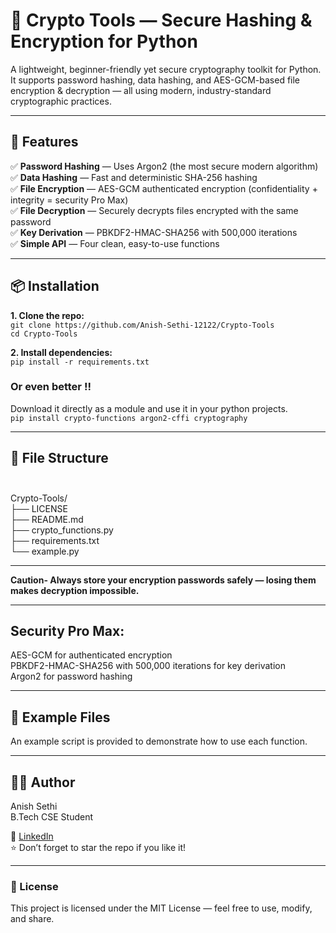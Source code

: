 # 🔐 Crypto Tools — Secure Hashing & Encryption for Python

A lightweight, beginner-friendly yet secure cryptography toolkit for Python.
It supports password hashing, data hashing, and AES-GCM-based file encryption & decryption — all using modern, industry-standard cryptographic practices.

---

## 🚀 Features

✅ **Password Hashing** — Uses Argon2 (the most secure modern algorithm) <br>
✅ **Data Hashing** — Fast and deterministic SHA-256 hashing <br>
✅ **File Encryption** — AES-GCM authenticated encryption (confidentiality + integrity = security Pro Max) <br>
✅ **File Decryption** — Securely decrypts files encrypted with the same password <br>
✅ **Key Derivation** — PBKDF2-HMAC-SHA256 with 500,000 iterations <br>
✅ **Simple API** — Four clean, easy-to-use functions <br>

---

## 📦 Installation

**1. Clone the repo:** <br>
`git clone https://github.com/Anish-Sethi-12122/Crypto-Tools` <br>
`cd Crypto-Tools`


**2. Install dependencies:** <br>
`pip install -r requirements.txt`

### Or even better !!  
Download it directly as a module and use it in your python projects.   
`pip install crypto-functions argon2-cffi cryptography`  

---

## 📁 File Structure <br> <br>
Crypto-Tools/  
├── LICENSE  
├── README.md  
├── crypto_functions.py  
├── requirements.txt  
└── example.py  

---

**Caution- Always store your encryption passwords safely — losing them makes decryption impossible.**

---

## Security Pro Max:  
AES-GCM for authenticated encryption  
PBKDF2-HMAC-SHA256 with 500,000 iterations for key derivation  
Argon2 for password hashing  

---

## 🧪 Example Files

An example script is provided to demonstrate how to use each function.

---

## 🧑‍💻 Author

Anish Sethi  
B.Tech CSE Student  

💼 [LinkedIn](https://www.linkedin.com/in/anish-sethi-dtu-cse/)  
⭐ Don’t forget to star the repo if you like it!  

---

### 🪪 License
This project is licensed under the MIT License — feel free to use, modify, and share.